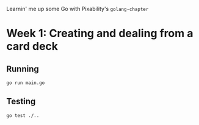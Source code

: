 Learnin' me up some Go with Pixability's `golang-chapter`

# Week 1: Creating and dealing from a card deck

## Running

```
go run main.go
```

## Testing

```
go test ./..
```
